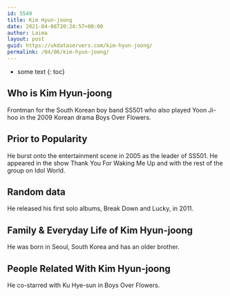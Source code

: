 ```yaml
---
id: 5549
title: Kim Hyun-joong
date: 2021-04-06T20:24:57+00:00
author: Laima
layout: post
guid: https://ukdataservers.com/kim-hyun-joong/
permalink: /04/06/kim-hyun-joong/
---
```


* some text
{: toc}


## Who is Kim Hyun-joong
                  
                  
                  
Frontman for the South Korean boy band SS501 who also played Yoon Ji-hoo in the 2009 Korean drama Boys Over Flowers.
                  
              
            
              
            
                
                
                
## Prior to Popularity
                  
                  
                  
He burst onto the entertainment scene in 2005 as the leader of SS501. He appeared in the show Thank You For Waking Me Up and with the rest of the group on Idol World.
                  
              
            
              
            
                
                
                
## Random data
                  
                  
                  
He released his first solo albums, Break Down and Lucky, in 2011.
                  
              
            
              
            
                
                
                
## Family & Everyday Life of Kim Hyun-joong
                  
                  
                  
He was born in Seoul, South Korea and has an older brother.
                  
              
            
              
            
                
                
                
## People Related With Kim Hyun-joong
                  
                  
                  
He co-starred with Ku Hye-sun in Boys Over Flowers.
                  
              
            
              
            
                
              
            
              
              
            
            
              
            
          
          
          